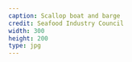 ```yaml
---
caption: Scallop boat and barge
credit: Seafood Industry Council
width: 300
height: 200
type: jpg
---
```



